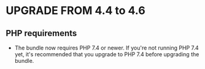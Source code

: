 UPGRADE FROM 4.4 to 4.6
=======================

## PHP requirements

* The bundle now requires PHP 7.4 or newer. If you're not running PHP 7.4 yet,
  it's recommended that you upgrade to PHP 7.4 before upgrading the bundle.
